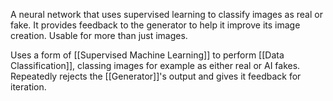 A neural network that uses supervised learning to classify images as real or fake. It provides feedback to the generator to help it improve its image creation.
Usable for more than just images. 

Uses a form of [[Supervised Machine Learning]] to perform [[Data Classification]], classing images for example as either real or AI fakes. Repeatedly rejects the [[Generator]]'s output and gives it feedback for iteration. 


